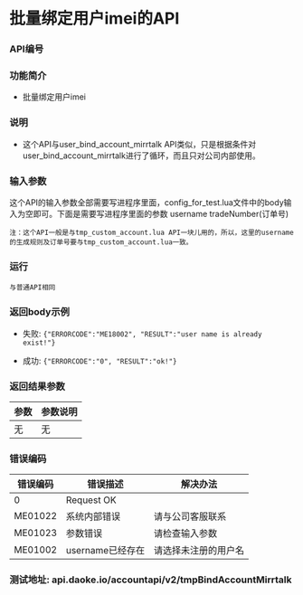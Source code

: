 批量绑定用户imei的API
===============================

### API编号

### 功能简介
* 批量绑定用户imei

### 说明
* 这个API与user_bind_account_mirrtalk API类似，只是根据条件对user_bind_account_mirrtalk进行了循环，而且只对公司内部使用。

### 输入参数

这个API的输入参数全部需要写进程序里面，config_for_test.lua文件中的body输入为空即可。下面是需要写进程序里面的参数
	username  tradeNumber(订单号)  
	
	注：这个API一般是与tmp_custom_account.lua API一块儿用的，所以，这里的username的生成规则及订单号要与tmp_custom_account.lua一致。

### 运行
	与普通API相同

### 返回body示例

* 失败: `{"ERRORCODE":"ME18002", "RESULT":"user name is already exist!"}`

* 成功: `{"ERRORCODE":"0", "RESULT":"ok!"}`

### 返回结果参数

参数                    | 参数说明
------------------------|--------------------------------
无						| 无


### 错误编码

错误编码    | 错误描述                  | 解决办法
------------|---------------------------|------------------
0           | Request OK                |
ME01022     | 系统内部错误              | 请与公司客服联系
ME01023     | 参数错误                  | 请检查输入参数
ME01002     | username已经存在          | 请选择未注册的用户名

### 测试地址: api.daoke.io/accountapi/v2/tmpBindAccountMirrtalk 
